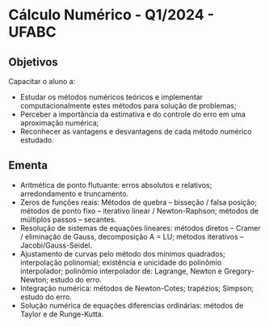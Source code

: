 <!-- LTeX: SETTINGS language=pt-BR -->

# Cálculo Numérico - Q1/2024 - UFABC

## Objetivos

Capacitar o aluno a:

- Estudar os métodos numéricos teóricos e implementar computacionalmente estes métodos para solução de problemas;
- Perceber a importância da estimativa e do controle do erro em uma aproximação numérica;
- Reconhecer as vantagens e desvantagens de cada método numérico estudado.

## Ementa

- Aritmética de ponto flutuante: erros absolutos e relativos; arredondamento e truncamento.
- Zeros de funções reais: Métodos de quebra – bisseção / falsa posição; métodos de ponto fixo – iterativo linear / Newton-Raphson; métodos de múltiplos passos – secantes.
- Resolução de sistemas de equações lineares: métodos diretos – Cramer / eliminação de Gauss, decomposição A = LU; métodos iterativos – Jacobi/Gauss-Seidel.
- Ajustamento de curvas pelo método dos mínimos quadrados; interpolação polinomial; existência e unicidade do polinômio interpolador; polinômio interpolador de: Lagrange, Newton e Gregory-Newton; estudo do erro.
- Integração numérica: métodos de Newton-Cotes; trapézios; Simpson; estudo do erro.
- Solução numérica de equações diferencias ordinárias: métodos de Taylor e de Runge-Kutta.
